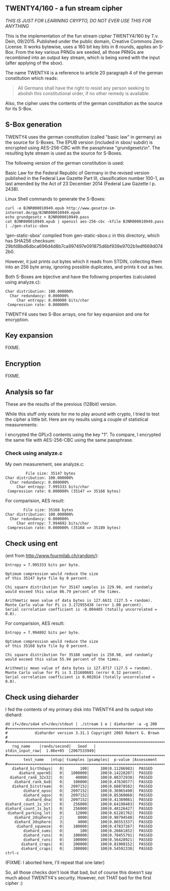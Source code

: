 ## TWENTY4/160 - a fun stream cipher

*THIS IS JUST FOR LEARINING CRYPTO, DO NOT EVER USE THIS FOR ANYTHING*

This is the implementation of the fun stream cipher TWENTY4/160 by T.v. Dein, 09/2015.
Published under the public domain, Creative Commons Zero License. It works bytewise,
uses a 160 bit key bits in 8 rounds, applies an S-Box. From the key various PRNGs
are seeded, all those PRNGs are recombined into an output key stream, which is being
xored with the input (after applying of the sbox).

The name TWENTY4 is a reference to article 20 paragraph 4 of the german constitution
which reads:

> All Germans shall have  the right to resist  any person seeking to
> abolish this constitutional order, if no other remedy is available.

Also, the cipher uses the contents of the german constitution as the source for its
S-Box.

## S-Box generation

TWENTY4 uses the german constitution (called "basic law" in germany) as
the source for S-Boxes. The EPUB version (included in sbox/ subdir)
is encrypted using AES-256-CBC with the passphrase
"grundgesetz\n". The resulting byte stream is used as the source for
S-Boxes.

The following version of the german constitution is used:

Basic Law for the Federal Republic of Germany in the revised version
published in the Federal Law Gazette Part III, classification number
100-1, as last amended by the Act of 23 December 2014
(Federal Law Gazette I p. 2438).

Linux Shell commands to generate the S-Boxes:

    curl -o BJNR000010949.epub http://www.gesetze-im-internet.de/gg/BJNR000010949.epub
    echo grundgesetz > BJNR000010949.pass
    cat BJNR000010949.epub | openssl aes-256-cbc -kfile BJNR000010949.pass | ./gen-static-sbox

'gen-static-sbox' compiled from gen-static-sbox.c in this directory, which has SHA256
checksum: 29bfd8bd6dbca696d4d8b7ca997497e091875d6bf939e9702b1edf669d0742b0.

However, it just prints out bytes which it reads from STDIN, collecting them into an 256
byte array, ignoring possible duplicates, and prints it out as hex.

Both S-Boxes are bijective and have the following properties (calculated using analyze.c):

    Char distribution: 100.000000%
      Char redundancy: 0.000000%
         Char entropy: 8.000000 bits/char
     Compression rate: 0.000000%

TWENTY4 uses two S-Box arrays, one for key expansion and one for encryption.

## Key expansion

FIXME.

## Encryption

FIXME.

## Analysis so far

These are the results of the previous (128bit) version.

While this stuff only exists for me to play around with
crypto, I tried to test the cipher a little bit. Here are
my results using a couple of statistical measurements:

I encrypted the GPLv3 contents using the key "1". To compare,
I encrypted the same file with AES-256-CBC using the same
passphrase.


### Check using analyze.c

My own measurement, see analyze.c:

             File size: 35147 bytes
    Char distribution: 100.000000%
      Char redundancy: 0.000000%
         Char entropy: 7.995333 bits/char
     Compression rate: 0.000000% (35147 => 35168 bytes)

For comparision, AES result:

            File size: 35168 bytes
    Char distribution: 100.000000%
      Char redundancy: 0.000000%
         Char entropy: 7.994892 bits/char
     Compression rate: 0.000000% (35168 => 35189 bytes)

## Check using ent

(ent from http://www.fourmilab.ch/random/):

    Entropy = 7.995333 bits per byte.
    
    Optimum compression would reduce the size
    of this 35147 byte file by 0 percent.
    
    Chi square distribution for 35147 samples is 229.98, and randomly
    would exceed this value 86.79 percent of the times.
    
    Arithmetic mean value of data bytes is 127.6631 (127.5 = random).
    Monte Carlo value for Pi is 3.172955438 (error 1.00 percent).
    Serial correlation coefficient is -0.004405 (totally uncorrelated = 0.0).

For comparision, AES result:

    Entropy = 7.994892 bits per byte.
    
    Optimum compression would reduce the size
    of this 35168 byte file by 0 percent.
    
    Chi square distribution for 35168 samples is 250.98, and randomly
    would exceed this value 55.94 percent of the times.
    
    Arithmetic mean value of data bytes is 127.8717 (127.5 = random).
    Monte Carlo value for Pi is 3.151680601 (error 0.32 percent).
    Serial correlation coefficient is 0.002014 (totally uncorrelated = 0.0).

## Check using dieharder

I fed the contents of my primary disk into TWENTY4 and its output
into diehard:
    
    dd if=/dev/sda4 of=/dev/stdout | ./stream 1 e | dieharder -a -g 200
    #=============================================================================#
    #            dieharder version 3.31.1 Copyright 2003 Robert G. Brown          #
    #=============================================================================#
       rng_name    |rands/second|   Seed   |
    stdin_input_raw|  1.86e+05  |2067533949|
    #=============================================================================#
            test_name   |ntup| tsamples |psamples|  p-value |Assessment
    #=============================================================================#
       diehard_birthdays|   0|       100|     100|0.11286983|  PASSED  
          diehard_operm5|   0|   1000000|     100|0.14228207|  PASSED  
      diehard_rank_32x32|   0|     40000|     100|0.08372938|  PASSED  
        diehard_rank_6x8|   0|    100000|     100|0.47630577|  PASSED  
       diehard_bitstream|   0|   2097152|     100|0.68878582|  PASSED  
            diehard_opso|   0|   2097152|     100|0.36965490|  PASSED  
            diehard_oqso|   0|   2097152|     100|0.85360068|  PASSED  
             diehard_dna|   0|   2097152|     100|0.41389081|  PASSED  
    diehard_count_1s_str|   0|    256000|     100|0.64198483|  PASSED  
    diehard_count_1s_byt|   0|    256000|     100|0.48126427|  PASSED  
     diehard_parking_lot|   0|     12000|     100|0.61281762|  PASSED  
        diehard_2dsphere|   2|      8000|     100|0.98794548|  PASSED  
        diehard_3dsphere|   3|      4000|     100|0.86553337|  PASSED  
         diehard_squeeze|   0|    100000|     100|0.47837267|  PASSED  
            diehard_sums|   0|       100|     100|0.26661852|  PASSED  
            diehard_runs|   0|    100000|     100|0.78455791|  PASSED  
            diehard_runs|   0|    100000|     100|0.56428921|  PASSED  
           diehard_craps|   0|    200000|     100|0.81900152|  PASSED  
           diehard_craps|   0|    200000|     100|0.54592338|  PASSED  
    ctrl-c

(FIXME: I aborted here, I'll repeat that one later)

So, all those checks don't look that bad, but of course this doesn't
say much about TWENTY4's security. However, not THAT bad for the first cipher :)

